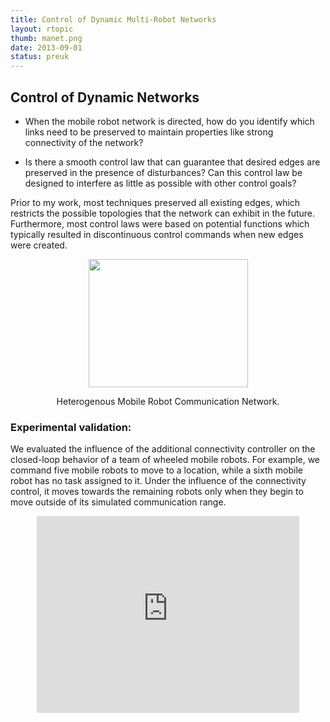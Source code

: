 ```yaml
---
title: Control of Dynamic Multi-Robot Networks
layout: rtopic
thumb: manet.png
date: 2013-09-01
status: preuk
---
```

<h2>Control of Dynamic Networks</h2>
<ul>
<li><p>When the mobile robot network is directed, how do you identify which links need to be preserved to maintain properties like strong connectivity of the network?</p>
</li>
<li><p>Is there a smooth control law that can guarantee that desired edges are preserved in the presence of disturbances? Can this control law be designed to interfere as little as possible with other control goals?</p>
</li>
</ul>
<p>Prior to my work, most techniques preserved all existing edges, which restricts the possible topologies that the network can exhibit in the future. Furthermore, most control laws were based on potential functions which typically resulted in discontinuous control commands when new edges were created.</p>
<div align="center"><img src="{{site.url}}/{{site.baseurl}}/assets/img/manet.png" alt="" width="255px" height="205px" /><p text-align="center"> Heterogenous Mobile Robot Communication Network. </p></div>

<h3>Experimental validation:</h3>
<p>We evaluated the influence of the additional connectivity controller on the closed-loop behavior of a team of wheeled mobile robots. For example, we command five mobile robots to move to a location, while a sixth mobile robot has no task assigned to it. Under the influence of the connectivity control, it moves towards the remaining robots only when they begin to move outside of its simulated communication range.</p>
<div align="center"><iframe  width="420" height="315" src = "http://www.youtube.com/embed/8VoW_5Lb-00" frameborder="0" allowfullscreen></iframe></div>
